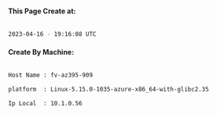 
   
#### This Page Create at:

```bash

2023-04-16 - 19:16:08 UTC

```

#### Create By Machine:

```bash

Host Name : fv-az395-909

platform  : Linux-5.15.0-1035-azure-x86_64-with-glibc2.35

Ip Local  : 10.1.0.56

```

